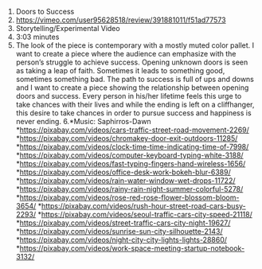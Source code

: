 1. Doors to Success
2. https://vimeo.com/user95628518/review/391881011/f51ad77573
3. Storytelling/Experimental Video
4. 3:03 minutes
5. The look of the piece is contemporary with a mostly muted color pallet. I want to create a piece where the audience can emphasize with the person’s struggle to achieve success. Opening unknown doors is seen as taking a leap of faith. Sometimes it leads to something good, sometimes something bad. The path to success is full of ups and downs and I want to create a piece showing the relationship between opening doors and success. Every person in his/her lifetime feels this urge to take chances with their lives and while the ending is left on a cliffhanger, this desire to take chances in order to pursue success and happiness is never ending.
6.*Music: Saphirros-Dawn
*https://pixabay.com/videos/cars-traffic-street-road-movement-2269/
*https://pixabay.com/videos/chromakey-door-exit-outdoors-11285/
*https://pixabay.com/videos/clock-time-time-indicating-time-of-7998/
*https://pixabay.com/videos/computer-keyboard-typing-white-3188/
*https://pixabay.com/videos/fast-typing-fingers-hand-wireless-1656/
*https://pixabay.com/videos/office-desk-work-bokeh-blur-6389/
*https://pixabay.com/videos/rain-water-window-wet-drops-11722/
*https://pixabay.com/videos/rainy-rain-night-summer-colorful-5278/
*https://pixabay.com/videos/rose-red-rose-flower-blossom-bloom-3654/
*https://pixabay.com/videos/rush-hour-street-road-cars-busy-2293/
*https://pixabay.com/videos/seoul-traffic-cars-city-speed-21118/
*https://pixabay.com/videos/street-traffic-cars-city-night-19627/
*https://pixabay.com/videos/sunrise-sun-city-silhouette-2143/
*https://pixabay.com/videos/night-city-city-lights-lights-28860/
*https://pixabay.com/videos/work-space-meeting-startup-notebook-3132/
